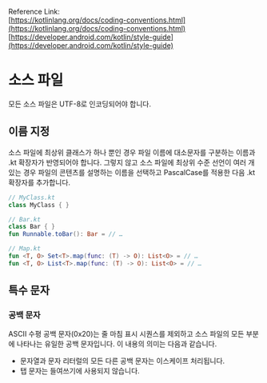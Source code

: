 Reference Link:   
[https://kotlinlang.org/docs/coding-conventions.html](https://kotlinlang.org/docs/coding-conventions.html)   
[https://developer.android.com/kotlin/style-guide](https://developer.android.com/kotlin/style-guide)

# 소스 파일
모든 소스 파일은 UTF-8로 인코딩되어야 합니다.
## 이름 지정
소스 파일에 최상위 클래스가 하나 뿐인 경우 파일 이름에 대소문자를 구분하는 이름과 .kt 확장자가 반영되어야 합니다. 그렇지 않고 소스 파일에 최상위 수준 선언이 여러 개 있는 경우 파일의 콘텐츠를 설명하는 이름을 선택하고 PascalCase를 적용한 다음 .kt 확장자를 추가합니다.
```kotlin
// MyClass.kt
class MyClass { }
```
```kotlin
// Bar.kt
class Bar { }
fun Runnable.toBar(): Bar = // …
```
```kotlin
// Map.kt
fun <T, O> Set<T>.map(func: (T) -> O): List<O> = // …
fun <T, O> List<T>.map(func: (T) -> O): List<O> = // …
```
## 특수 문자
### 공백 문자
ASCII 수평 공백 문자(0x20)는 줄 마침 표시 시퀀스를 제외하고 소스 파일의 모든 부분에 나타나는 유일한 공백 문자입니다. 이 내용의 의미는 다음과 같습니다.
* 문자열과 문자 리터럴의 모든 다른 공백 문자는 이스케이프 처리됩니다.
* 탭 문자는 들여쓰기에 사용되지 않습니다.
